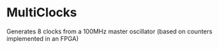 # MultiClocks
Generates 8 clocks from a 100MHz master oscillator (based on counters implemented in an FPGA)
